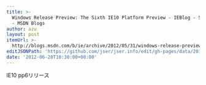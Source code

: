 ```yaml
---
title: >-
  Windows Release Preview: The Sixth IE10 Platform Preview - IEBlog - Site Home
  - MSDN Blogs
author: azu
layout: post
itemUrl: >-
  http://blogs.msdn.com/b/ie/archive/2012/05/31/windows-release-preview-the-sixth-ie10-platform-preview.aspx
editJSONPath: 'https://github.com/jser/jser.info/edit/gh-pages/data/2012/06/index.json'
date: '2012-06-28T10:30:00+00:00'
---
```

IE10 pp6リリース
